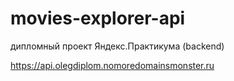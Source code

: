 # movies-explorer-api

дипломный проект Яндекс.Практикума (backend)

https://api.olegdiplom.nomoredomainsmonster.ru
